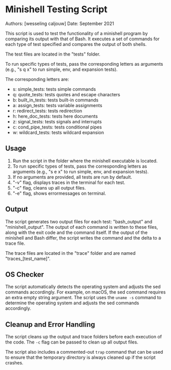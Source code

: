 # Minishell Testing Script

Authors: [wesseling caljouw]
Date: September 2021

This script is used to test the functionality of a minishell program by comparing its output with that of Bash. It executes a set of commands for each type of test specified and compares the output of both shells.

The test files are located in the "tests" folder.

To run specific types of tests, pass the corresponding letters as arguments (e.g., "s q x" to run simple, env, and expansion tests).

The corresponding letters are:
- s: simple_tests: tests simple commands
- q: quote_tests: tests quotes and escape characters
- b: built_in_tests: tests built-in commands
- a: assign_tests: tests variable assignments
- r: redirect_tests: tests redirection
- h: here_doc_tests: tests here documents
- z: signal_tests: tests signals and interrupts
- c: cond_pipe_tests: tests conditional pipes
- w: wildcard_tests: tests wildcard expansion


## Usage

1. Run the script in the folder where the minishell executable is located.
2. To run specific types of tests, pass the corresponding letters as arguments (e.g., "s e x" to run simple, env, and expansion tests).
3. If no arguments are provided, all tests are run by default.
4. "-v" flag, displays traces in the terminal for each test.
5. "-c" flag, cleans up all output files.
6. "-e" flag, shows errormessages on terminal.

## Output

The script generates two output files for each test: "bash_output" and "minishell_output". The output of each command is written to these files, along with the exit code and the command itself. If the output of the minishell and Bash differ, the script writes the command and the delta to a trace file.

The trace files are located in the "trace" folder and are named "traces_[test_name]".

## OS Checker

The script automatically detects the operating system and adjusts the sed commands accordingly. For example, on macOS, the sed command requires an extra empty string argument. The script uses the `uname -s` command to determine the operating system and adjusts the sed commands accordingly.

## Cleanup and Error Handling

The script cleans up the output and trace folders before each execution of the code. The `-c` flag can be passed to clean up all output files.

The script also includes a commented-out `trap` command that can be used to ensure that the temporary directory is always cleaned up if the script crashes.